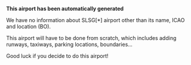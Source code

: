 **This airport has been automatically generated**

We have no information about SLSG[*] airport other than its name, ICAO and location (BO).

This airport will have to be done from scratch, which includes adding runways, taxiways, parking locations, boundaries...

Good luck if you decide to do this airport!